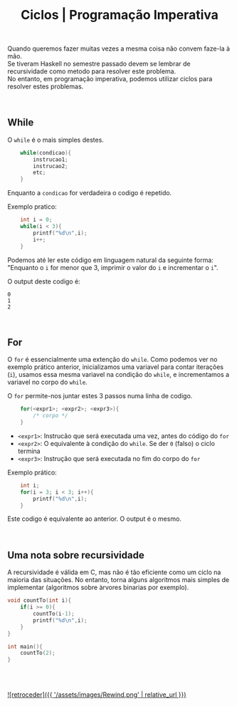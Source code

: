 <br>

<h1 align="center">Ciclos | Programação Imperativa</h1>

<br>

Quando queremos fazer muitas vezes a mesma coisa não convem faze-la à mão.
<br>Se tiveram Haskell no semestre passado devem se lembrar de recursividade como metodo para resolver este problema.
<br>No entanto, em programação imperativa, podemos utilizar ciclos para resolver estes problemas.

<br>

## While
O `while` é o mais simples destes.
```C
    while(condicao){
        instrucao1;
        instrucao2;
        etc;
    }
```
Enquanto a `condicao` for verdadeira o codigo é repetido.

Exemplo pratico:
```C
    int i = 0;
    while(i < 3){
        printf("%d\n",i);
        i++;
    }
```
Podemos até ler este código em linguagem natural da seguinte forma: "Enquanto o `i`
 for menor que 3, imprimir o valor do `i` e incrementar o `i`".

O output deste codigo é:
```
0
1
2
```

<br>

## For
O `for` é essencialmente uma extenção do `while`. Como podemos ver no exemplo prático
 anterior, inicializamos uma variavel para contar iterações (`i`), usamos essa mesma
 variavel na condição do `while`, e incrementamos a variavel no corpo do `while`.

O `for` permite-nos juntar estes 3 passos numa linha de codigo.
```C
    for(<expr1>; <expr2>; <expr3>){
        /* corpo */
    }
```
 * `<expr1>`: Instrucão que será executada uma vez, antes do código do `for`
 * `<expr2>`: O equivalente à condição do `while`. Se der `0` (falso) o ciclo termina
 * `<expr3>`: Instrução que será executada no fim do corpo do `for`

Exemplo prático:
```C
    int i;
    for(i = 3; i < 3; i++){
        printf("%d\n",i);
    }
```
Este codigo é equivalente ao anterior. O output é o mesmo.

<br>

## Uma nota sobre recursividade
A recursividade é válida em C, mas não é tão eficiente como um ciclo na maioria das
 situações. No entanto, torna alguns algoritmos mais simples de implementar
 (algoritmos sobre àrvores binarias por exemplo).

```C
void countTo(int i){
    if(i >= 0){
        countTo(i-1);
        printf("%d\n",i);
    }
}

int main(){
    countTo(2);
}
```

<br><br>

[![retroceder]({{ '/assets/images/Rewind.png' | relative_url }})](https://david81820.github.io/Recursos-LCC/PI/Intro)